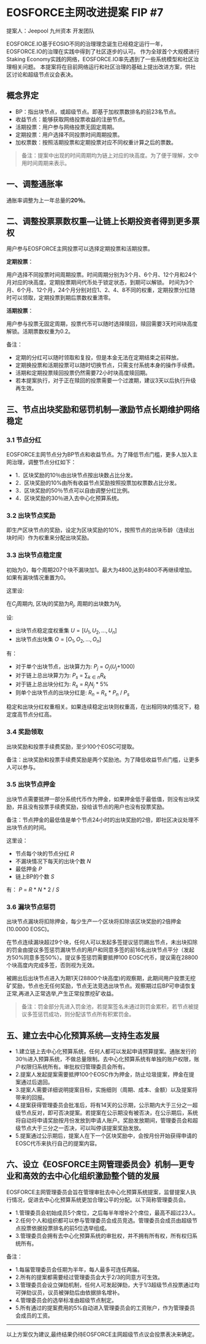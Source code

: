 # EOSFORCE主网改进提案 FIP #7

提案人：Jeepool 九州资本 开发团队

EOSFORCE.IO基于EOSIO不同的治理理念诞生已经稳定运行一年，EOSFORCE.IO的治理在实践中得到了社区逐步的认可。
作为全球首个大规模进行Staking Economy实践的网络，EOSFORCE.IO率先遇到了一些系统模型和社区治理相关问题。
本提案将在目前网络运行和社区治理的基础上提出改进方案，供社区讨论和超级节点议会表决。

## 概念界定

- BP：指出块节点，或超级节点。即基于加权票数排名的前23名节点。
- 收益节点：能够获取网络投票收益的注册节点。
- 活期投票：用户参与网络投票无固定周期。
- 定期投票：用户选择不同投票时间周期投票。
- 加权票数：按照活期投票和定期投票对应不同权重计算之后的票数。

> 备注：提案中出现的时间周期均为链上对应的块高度。为了便于理解，文中用时间周期来表示。

## 一、调整通胀率

通胀率调整为上一年总量的**20％**。

## 二、调整投票票数权重—让链上长期投资者得到更多票权

用户参与EOSFORCE主网投票可以选择定期投票和活期投票。

**定期投票**：

用户选择不同投票时间周期投票。时间周期分别为3个月、6个月、12个月和24个月对应的块高度。定期投票期间代币处于锁定状态，到期可以解锁。
时间为3个月、6个月、12个月，24个月分别对应1、2、4、8不同的权重，定期投票分红随时可以领取，定期投票到期后票数权重清零。

**活期投票**：

用户参与投票无固定周期，投票代币可以随时选择赎回，赎回需要3天时间块高度解锁。活期票数权重为0.2。

备注：

- 定期的分红可以随时领取和复投，但是本金无法在定期结束之前释放。
- 定期换投票和活期投票可以随时切换节点，只需支付系统本身的操作手续费。
- 活期和定期投票赎回投票仍然需要72小时块高度赎回期。
- 若本提案执行，对于正在赎回的投票需要一个过渡期，建议3天以后执行升级再生效。

## 三、节点出块奖励和惩罚机制—激励节点长期维护网络稳定

### 3.1 节点分红

EOSFORCE主网节点分为BP节点和收益节点。为了降低节点门槛，更多人加入主网治理，调整节点分红如下：

- 1．区块奖励的10％由出块节点按出块数占比分发。
- 2．区块奖励的10%由所有收益节点奖励按照投票加权票数占比分发。
- 3．区块奖励的50％节点可以自由调整分红比例。
- 4．区块奖励的30％进入去中心化预算系统。

### 3.2 出块节点奖励

即生产区块节点的奖励，设定为区块奖励的10%，按照节点的出块币龄（连续出块时间）作为权重来分配出块奖励。

### 3.3 出块节点稳定度

初始为0，每个周期207个块不漏块加1。最大为4800,达到4800不再继续增加。如果有漏块情况重置为0。

这里设:

在$C_j$周期内, 区块$j$的奖励为$R_j$, 周期的出块数为$N_j$,

设:

- 出块节点稳定度权重集 $U=[U_1, U_2, ... , U_n]$
- 出块节点出块集 $O=[O_1, O_2, ... , O_n]$

有：

- 对于单个出块节点，出块算力为: $P_j$ = $O_j$($U_j$+1000)
- 对于链上总出块算力为: $P_s$ = $∑_{k∈n}R_k$
- 对于链上总出块分红为: $R_s$ = $R_j$$N_j$ * 5%
- 则单个出块节点的出块分红是: $R_n$ = $R_s$ * $P_n$ / $P_s$

稳定和出块分红权重相关。如果连续稳定出块则权重高，在出相同块的情况下，稳定度高节点分红高。

### 3.4 奖励领取

出块奖励和投票手续费奖励，至少100个EOSC可提取。

备注：出块奖励和投票手续费奖励是两个奖励池。为了降低收益节点门槛，让更多人可以参与。

### 3.5 出块节点押金

出块节点需要抵押一部分系统代币作为押金，如果押金低于最低值，则没有出块奖励，并且没有投票手续费奖励，投给该节点的用户也没有投票奖励。

备注：节点押金的最低值是单个节点24小时的出块奖励的2倍，即社区决议处理不出块节点的时间。

这里设：

- 节点每个块的节点分红 $R$
- 不漏块情况下每天的出块个数 $N$
- 最低押金 $P$
- 链上BP的个数 $S$

有：
    $P$ = $R$ * $N$ * 2 / $S$

### 3.6 漏块节点惩罚

出块节点漏块将扣除押金，每少生产一个区块将扣除该区块奖励的2倍押金(10.0000 EOSC)。

在节点连续漏块超过9个块，任何人可以发起多签提议惩罚踢出节点，未出块扣除的罚金由提议多签惩罚漏块节点的用户和同意多签的前16名出块节点平分（发起方50%同意多签50%）。提议多签惩罚需要抵押100 EOSC代币，提议需在28800个块高度内完成多签，否则视为无效。

被踢出后出块节点进入为期1天(28800个块高度)的观察期，此期间用户投票无挖矿奖励，节点也无任何奖励，节点无法竞选出块节点。观察期过后BP可申请恢复正常,再进入正常选举,产生正常投票挖矿收益。
> 备注：罚金部分先进入罚金池，若提案签名未通过则罚金累积，若节点被提议多签惩罚成功，则分配该节点所有积累罚金。

## 五、建立去中心化预算系统—支持生态发展

- 1.建立链上去中心化预算系统，任何人都可以发起申请预算提案。通胀发行的30％进入预算系统，不做总量限制。去中心化预算系统有单独的账户权限，账户权限归系统所有。审批权归管理委员会所有。
- 2.提案人发起提案需要抵押100个EOSC作为押金，防止垃圾提案，押金在提案通过后退回。
- 3.提案人需要详细说明提案目标，实施细则（周期、成本、金额）以及提案将带来的回报。
- 4.提案获得管理委员会批准后，将有14天的公示期，公示期内大于三分之一超级节点反对，即可否决提案。若提案在公示期没有被否决，在公示期后，系统将自动将申请奖励按月份发放到申请人账户。奖励发放期间，管理委员会和超级节点大于三分之一否决，可以叫停该提案奖励发放。
- 5.提案通过公示期后，提案人在下一个区块奖励中，会按月份开始获得申请的EOSC代币来执行自己的提案内容。

## 六、设立《EOSFORCE主网管理委员会》机制—更专业和高效的去中心化组织激励整个链的发展

EOSFORCE主网管理委员会旨在管理审批去中心化预算系统提案，监督提案人执行情况，促进去中心化预算系统更加合理公平的分配。以下简称管理委员会。

- 1.管理委员会初始成员5个席位，之后每半年增补2个席位，最高不超过23人。
- 2.任何个人和组织都可以参与管理委员会成员竞选。管理委员会成员由超级节点投票依据投票排名的前5位选举组成。
- 3.管理委员会拥有去中心化预算系统的审批权，并不拥有所有权，所有权归系统所有。

备注：

- 1.每届管理委员会任期为半年，每人最多可连任两届。
- 2.所有的提案都需要经过管理委员会大于2/3的同意方可生效。
- 3.管理委员会设立弹劾机制，任何人可发起弹劾，大于1/3超级节点投票通过均可弹劾议员，议员被弹劾后由依据排名增补。
- 4.管理委员会的选举标准由超级节点制定。
- 5.所有通过的提案费用的5%自动进入管理委员会的工资账户，作为管理委员会成员的工资。

--------------------

以上方案仅为建议,最终结果仍待EOSFORCE主网超级节点议会投票表决来确定。
